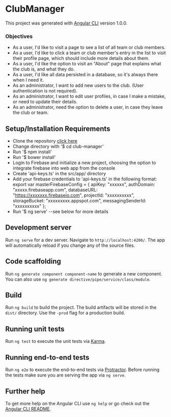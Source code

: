 # ClubManager

This project was generated with [Angular CLI](https://github.com/angular/angular-cli) version 1.0.0.


### Objectives
* As a user, I'd like to visit a page to see a list of all team or club members.
* As a user, I'd like to click a team or club member's entry in the list to visit their profile page, which should include more details about them.
* As a user, I'd like the option to visit an "About" page that explains what the club is, and what they do.
* As a user, I'd like all data persisted in a database, so it's always there when I need it.
* As an administrator, I want to add new users to the club. (User authentication is not required).
* As an administrator, I want to edit user profiles, in case I make a mistake, or need to update their details.
* As an administrator, need the option to delete a user, in case they leave the club or team.

## Setup/Installation Requirements

* Clone the repository [click here](https://github.com/DLopez6877/club-manager)
* Change directory with '$ cd club-manager'
* Run '$ npm install'
* Run '$ bower install'
* Login to Firebase and initialize a new project, choosing the option to integrate firebase into web app from the console
* Create 'api-keys.ts' in the src/app/ directory
* Add your firebase credentials to 'api-keys.ts' in the following format:
    export var masterFirebaseConfig = {
    apiKey: "xxxxxx",
    authDomain: "xxxxx.firebaseapp.com",
    databaseURL: "https://xxxxxxx.firebaseio.com",
    projectId: "xxxxxxxxxx",
    storageBucket: "xxxxxxxxx.appspot.com",
    messagingSenderId: "xxxxxxxxxx"
};
* Run '$ ng serve' --see below for more details

## Development server

Run `ng serve` for a dev server. Navigate to `http://localhost:4200/`. The app will automatically reload if you change any of the source files.

## Code scaffolding

Run `ng generate component component-name` to generate a new component. You can also use `ng generate directive/pipe/service/class/module`.

## Build

Run `ng build` to build the project. The build artifacts will be stored in the `dist/` directory. Use the `-prod` flag for a production build.

## Running unit tests

Run `ng test` to execute the unit tests via [Karma](https://karma-runner.github.io).

## Running end-to-end tests

Run `ng e2e` to execute the end-to-end tests via [Protractor](http://www.protractortest.org/).
Before running the tests make sure you are serving the app via `ng serve`.

## Further help

To get more help on the Angular CLI use `ng help` or go check out the [Angular CLI README](https://github.com/angular/angular-cli/blob/master/README.md).
